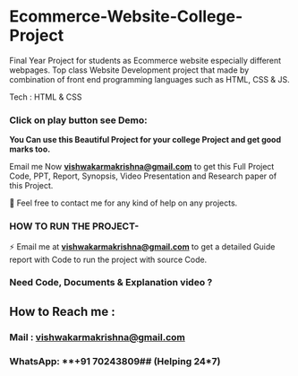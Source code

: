 # Ecommerce-Website-College-Project
Final Year Project for students as Ecommerce website especially different webpages. Top class Website Development project that made by combination of front end programming languages such as HTML, CSS &amp; JS.

Tech : HTML & CSS

### Click on play button see Demo:





**You Can use this Beautiful Project for your college Project and get good marks too.**

Email me Now **vishwakarmakrishna@gmail.com** to get this Full Project Code, PPT, Report, Synopsis, Video Presentation and Research paper of this Project.

💌 Feel free to contact me for any kind of help on any projects.
 
### HOW TO RUN THE PROJECT-
⚡ Email me at **vishwakarmakrishna@gmail.com** to get a detailed Guide report with Code to run the project with source Code.

### Need Code, Documents & Explanation video ? 

## How to Reach me :

### Mail : **vishwakarmakrishna@gmail.com** 

### WhatsApp: **+91 70243809## (Helping 24*7) 


